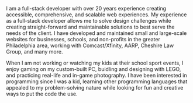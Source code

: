I am a full-stack developer with over 20 years experience creating accessible, comprehensive, and scalable web experiences. My experience as a full-stack developer allows me to solve design challenges while creating straight-forward and maintainable solutions to best serve the needs of the client. I have developed and maintained small and large-scale websites for businesses, schools, and non-profits in the greater Philadelphia area, working with Comcast/Xfinity, AARP, Cheshire Law Group, and many more.

When I am not working or watching my kids at their school sport events, I enjoy gaming on my custom-built PC, buidling and designing with LEGO, and practicing real-life and in-game photography. I have been interested in programming since I was a kid, learning other programming languages that appealed to my problem-solving nature while looking for fun and creative ways to put the code the use.
